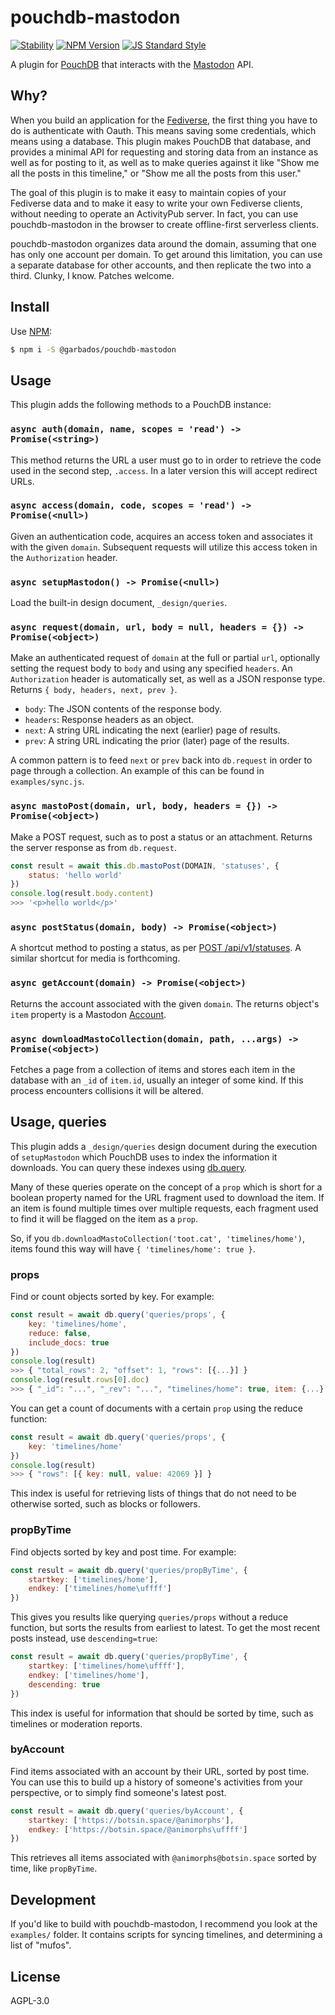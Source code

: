 # pouchdb-mastodon

[![Stability](https://img.shields.io/badge/stability-experimental-orange.svg?style=flat-square)](https://nodejs.org/api/documentation.html#documentation_stability_index)
[![NPM Version](https://img.shields.io/npm/v/@garbados/pouchdb-mastodon.svg?style=flat-square)](https://www.npmjs.com/package/@garbados/pouchdb-mastodon)
[![JS Standard Style](https://img.shields.io/badge/code%20style-standard-brightgreen.svg?style=flat-square)](https://github.com/feross/standard)

A plugin for [PouchDB](https://pouchdb.com/) that interacts with the [Mastodon](https://joinmastodon.org/) API.

## Why?

When you build an application for the [Fediverse](https://en.wikipedia.org/wiki/Fediverse), the first thing you have to do is authenticate with Oauth. This means saving some credentials, which means using a database. This plugin makes PouchDB that database, and provides a minimal API for requesting and storing data from an instance as well as for posting to it, as well as to make queries against it like "Show me all the posts in this timeline," or "Show me all the posts from this user."

The goal of this plugin is to make it easy to maintain copies of your Fediverse data and to make it easy to write your own Fediverse clients, without needing to operate an ActivityPub server. In fact, you can use pouchdb-mastodon in the browser to create offline-first serverless clients.

pouchdb-mastodon organizes data around the domain, assuming that one has only one account per domain. To get around this limitation, you can use a separate database for other accounts, and then replicate the two into a third. Clunky, I know. Patches welcome.

## Install

Use [NPM](https://www.npmjs.com/):

```bash
$ npm i -S @garbados/pouchdb-mastodon
```

## Usage

This plugin adds the following methods to a PouchDB instance:

### `async auth(domain, name, scopes = 'read') -> Promise(<string>)`

This method returns the URL a user must go to in order to retrieve the code used in the second step, `.access`. In a later version this will accept redirect URLs.

### `async access(domain, code, scopes = 'read') -> Promise(<null>)`

Given an authentication code, acquires an access token and associates it with the given `domain`. Subsequent requests will utilize this access token in the `Authorization` header.

### `async setupMastodon() -> Promise(<null>)`

Load the built-in design document, `_design/queries`.

### `async request(domain, url, body = null, headers = {}) -> Promise(<object>)`

Make an authenticated request of `domain` at the full or partial `url`, optionally setting the request body to `body` and using any specified `headers`. An `Authorization` header is automatically set, as well as a JSON response type. Returns `{ body, headers, next, prev }`.

- `body`: The JSON contents of the response body.
- `headers`: Response headers as an object.
- `next`: A string URL indicating the next (earlier) page of results.
- `prev`: A string URL indicating the prior (later) page of the results.

A common pattern is to feed `next` or `prev` back into `db.request` in order to page through a collection. An example of this can be found in `examples/sync.js`.

### `async mastoPost(domain, url, body, headers = {}) -> Promise(<object>)`

Make a POST request, such as to post a status or an attachment. Returns the server response as from `db.request`.

```js
const result = await this.db.mastoPost(DOMAIN, 'statuses', {
	status: 'hello world'
})
console.log(result.body.content)
>>> '<p>hello world</p>'
```

### `async postStatus(domain, body) -> Promise(<object>)`

A shortcut method to posting a status, as per [POST /api/v1/statuses](https://docs.joinmastodon.org/methods/statuses/). A similar shortcut for media is forthcoming.

### `async getAccount(domain) -> Promise(<object>)`

Returns the account associated with the given `domain`. The returns object's `item` property is a Mastodon [Account](https://docs.joinmastodon.org/entities/account/).

### `async downloadMastoCollection(domain, path, ...args) -> Promise(<object>)`

Fetches a page from a collection of items and stores each item in the database with an `_id` of `item.id`, usually an integer of some kind. If this process encounters collisions it will be altered.

## Usage, queries

This plugin adds a `_design/queries` design document during the execution of `setupMastodon` which PouchDB uses to index the information it downloads. You can query these indexes using [db.query](https://pouchdb.com/api.html#query_database).

Many of these queries operate on the concept of a `prop` which is short for a boolean property named for the URL fragment used to download the item. If an item is found multiple times over multiple requests, each fragment used to find it will be flagged on the item as a `prop`.

So, if you `db.downloadMastoCollection('toot.cat', 'timelines/home')`, items found this way will have `{ 'timelines/home': true }`.

### props

Find or count objects sorted by key. For example:

```js
const result = await db.query('queries/props', {
	key: 'timelines/home',
	reduce: false,
	include_docs: true
})
console.log(result)
>>> { "total_rows": 2, "offset": 1, "rows": [{...}] }
console.log(result.rows[0].doc)
>>> { "_id": "...", "_rev": "...", "timelines/home": true, item: {...} }
```

You can get a count of documents with a certain `prop` using the reduce function:

```js
const result = await db.query('queries/props', {
	key: 'timelines/home'
})
console.log(result)
>>> { "rows": [{ key: null, value: 42069 }] }
```

This index is useful for retrieving lists of things that do not need to be otherwise sorted, such as blocks or followers.

### propByTime

Find objects sorted by key and post time. For example:

```js
const result = await db.query('queries/propByTime', {
	startkey: ['timelines/home'],
	endkey: ['timelines/home\uffff']
})
```

This gives you results like querying `queries/props` without a reduce function, but sorts the results from earliest to latest. To get the most recent posts instead, use `descending=true`:

```js
const result = await db.query('queries/propByTime', {
	startkey: ['timelines/home\uffff'],
	endkey: ['timelines/home'],
	descending: true
})
```

This index is useful for information that should be sorted by time, such as timelines or moderation reports.

### byAccount

Find items associated with an account by their URL, sorted by post time. You can use this to build up a history of someone's activities from your perspective, or to simply find someone's latest post.

```js
const result = await db.query('queries/byAccount', {
	startkey: ['https://botsin.space/@animorphs'],
	endkey: ['https://botsin.space/@animorphs\uffff']
})
```

This retrieves all items associated with `@animorphs@botsin.space` sorted by time, like `propByTime`.

## Development

If you'd like to build with pouchdb-mastodon, I recommend you look at the `examples/` folder. It contains scripts for syncing timelines, and determining a list of "mufos".

## License

AGPL-3.0
